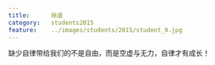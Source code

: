 ```yaml
---
title:		徐遥
category:	students2015
feature:	../images/students/2015/student_9.jpg
---
```

缺少自律带给我们的不是自由，而是空虚与无力，自律才有成长！


